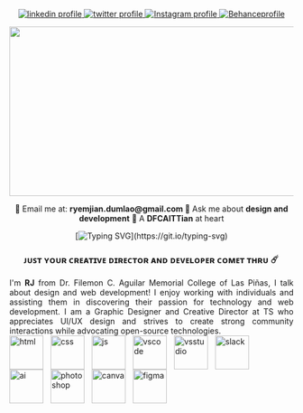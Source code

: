 <p align="center">
 <a href="https://www.behance.net/mynrjad">
    <img alt="linkedin profile" title="Follow Me on LinkedIn" src="https://img.shields.io/badge/mynrjad-2E43D4?style=for-the-badge&logo=linkedin&logoColor=white">
  </a>
 <a href="https://www.behance.net/mynrjad">
    <img alt="twitter profile" title="Follow Me on Twitter" src="https://img.shields.io/badge/mynrjad-2E43D4?style=for-the-badge&logo=twitter&logoColor=white">
  </a>
<a href="https://www.behance.net/mynrjad">
    <img alt="Instagram profile" title="Follow Me on Insta" src="https://img.shields.io/badge/mynrjad-2E43D4?style=for-the-badge&logo=instagram&logoColor=white">
  </a>
<a href="https://www.behance.net/mynrjad">
    <img alt="Behanceprofile" title="Follow Me on Behance" src="https://img.shields.io/badge/mynrjad-2E43D4?style=for-the-badge&logo=behance&logoColor=white">
  </a>
</p>

[<img src="https://github.com/mynrjad/mynrjad/blob/main/GitHub%20Banner_Mynrjad.png" width="900" height="300" /> ](https://img.shields.io/badge/-Behance-blue?style=for-the-badge&logo=behance&logoColor=white) 

<div align="center"> 🔵 Email me at: <b>ryemjian.dumlao@gmail.com </b> 🔵 Ask me about <b>design and development</b> 🔵 A <b>DFCAITTian</b> at heart </div>

<div align="center">
  
[![Typing SVG](https://readme-typing-svg.demolab.com?font=Argentum+Sans&pause=1000&color=FFFFFF&center=true&width=600&height=70&lines=Git+Together+for+a+Bright+Future.)](https://git.io/typing-svg)
  
</div>

<h3 align="center"> ᴊᴜꜱᴛ ʏᴏᴜʀ ᴄʀᴇᴀᴛɪᴠᴇ ᴅɪʀᴇᴄᴛᴏʀ ᴀɴᴅ ᴅᴇᴠᴇʟᴏᴘᴇʀ ᴄᴏᴍᴇᴛ ᴛʜʀᴜ ☄️ </h3>

<div style="text-align: justify" align="center">
I'm <b>RJ</b> from Dr. Filemon C. Aguilar Memorial College of Las Piñas, I talk about design and web development! I enjoy working with individuals and assisting them in discovering their passion for technology and web development. I am a Graphic Designer and Creative Director at TS who appreciates UI/UX design and strives to create strong community interactions while advocating open-source technologies. 
</div> 

<img align="left" alt="html" width="60" style="padding-right:10px;" src="https://cdn.jsdelivr.net/gh/devicons/devicon/icons/html5/html5-original.svg" />
<img align="left" alt="css" width="60" style="padding-right:10px;" src="https://cdn.jsdelivr.net/gh/devicons/devicon/icons/css3/css3-original.svg" />
<img align="left" alt="js" width="60" style="padding-right:10px;" src="https://cdn.jsdelivr.net/gh/devicons/devicon/icons/javascript/javascript-original.svg" />
<img align="left" alt="vscode" width="60" style="padding-right:10px;" src="https://cdn.jsdelivr.net/gh/devicons/devicon/icons/vscode/vscode-original.svg" />
<img align="left" alt="vsstudio" width="60" style="padding-right:10px;" src="https://cdn.jsdelivr.net/gh/devicons/devicon/icons/visualstudio/visualstudio-plain.svg" /> 
<img align="left" alt="slack" width="60" style="padding-right:10px;" src="https://cdn.jsdelivr.net/gh/devicons/devicon/icons/slack/slack-original.svg" />
<img align="left" alt="ai" width="60" style="padding-right:10px;" src="https://cdn.jsdelivr.net/gh/devicons/devicon/icons/illustrator/illustrator-plain.svg" />
<img align="left" alt="photoshop" width="60" style="padding-right:10px;" src="https://cdn.jsdelivr.net/gh/devicons/devicon/icons/photoshop/photoshop-plain.svg" />
<img align="left" alt="canva" width="60" style="padding-right:10px;" src="https://cdn.jsdelivr.net/gh/devicons/devicon/icons/canva/canva-original.svg" />
<img align="left" alt="figma" width="60" style="padding-right:10px;" src="https://cdn.jsdelivr.net/gh/devicons/devicon/icons/figma/figma-original.svg" /> 
<br><br>


